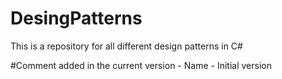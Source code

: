 # DesingPatterns
This is a repository for all different design patterns in C#

#Comment added in the current version - Name - Initial version
